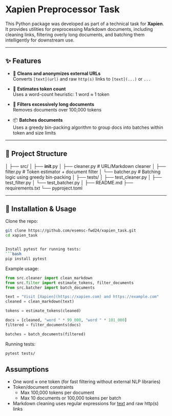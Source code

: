 # Xapien Preprocessor Task

This Python package was developed as part of a technical task for **Xapien**. It provides utilities for preprocessing Markdown documents, including cleaning links, filtering overly long documents, and batching them intelligently for downstream use.

---

## ✨ Features

- 🔗 **Cleans and anonymizes external URLs**  
  Converts `[text](url)` and raw `http(s)` links to `[text](...)` or `...`

- 🧮 **Estimates token count**  
  Uses a word-count heuristic: 1 word ≈ 1 token

- 🧹 **Filters excessively long documents**  
  Removes documents over 100,000 tokens

- 📦 **Batches documents**  
  Uses a greedy bin-packing algorithm to group docs into batches within token and size limits

---

## 📁 Project Structure

│
├── src/
│   ├── __init__.py
│   ├── cleaner.py       # URL/Markdown cleaner
│   ├── filter.py        # Token estimator + document filter
│   └── batcher.py       # Batching logic using greedy bin-packing
│
├── tests/
│   ├── test_cleaner.py
│   ├── test_filter.py
│   └── test_batcher.py
│
├── README.md
├── requirements.txt
└── pyproject.toml  

---

## 🚀 Installation & Usage

Clone the repo:

```bash
git clone https://github.com/esemsc-fwd24/xapien_task.git
cd xapien_task


Install pytest for running tests:
```bash
pip install pytest
```

Example usage:
```python
from src.cleaner import clean_markdown
from src.filter import estimate_tokens, filter_documents
from src.batcher import batch_documents

text = "Visit [Xapien](https://xapien.com) and https://example.com"
cleaned = clean_markdown(text)

tokens = estimate_tokens(cleaned)

docs = [cleaned, "word " * 99_000, "word " * 101_000]
filtered = filter_documents(docs)

batches = batch_documents(filtered)
```

Running tests:
```bash
pytest tests/
```


## Assumptions
- One word ≈ one token (for fast filtering without external NLP libraries)
- Token/document constraints    
    - Max 100,000 tokens per document
    - Max 10 documents or 100,000 tokens per batch
- Markdown cleaning uses regular expressions for [text](url) and raw http(s) links